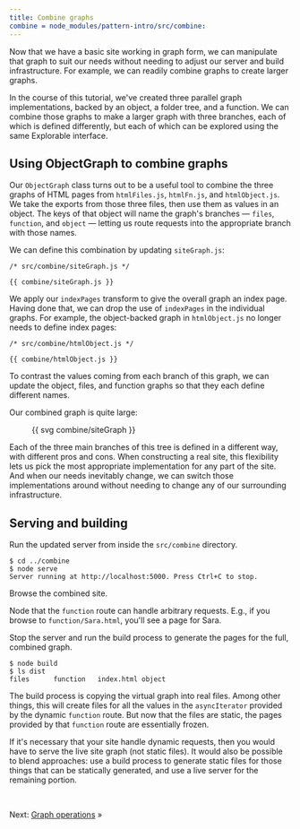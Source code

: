 ```yaml
---
title: Combine graphs
combine = node_modules/pattern-intro/src/combine:
---
```


Now that we have a basic site working in graph form, we can manipulate that graph to suit our needs without needing to adjust our server and build infrastructure. For example, we can readily combine graphs to create larger graphs.

In the course of this tutorial, we've created three parallel graph implementations, backed by an object, a folder tree, and a function. We can combine those graphs to make a larger graph with three branches, each of which is defined differently, but each of which can be explored using the same Explorable interface.

## Using ObjectGraph to combine graphs

Our `ObjectGraph` class turns out to be a useful tool to combine the three graphs of HTML pages from `htmlFiles.js`, `htmlFn.js`, and `htmlObject.js`. We take the exports from those three files, then use them as values in an object. The keys of that object will name the graph's branches — `files`, `function`, and `object` — letting us route requests into the appropriate branch with those names.

We can define this combination by updating `siteGraph.js`:

```{{'js'}}
/* src/combine/siteGraph.js */

{{ combine/siteGraph.js }}
```

We apply our `indexPages` transform to give the overall graph an index page. Having done that, we can drop the use of `indexPages` in the individual graphs. For example, the object-backed graph in `htmlObject.js` no longer needs to define index pages:

```{{'js'}}
/* src/combine/htmlObject.js */

{{ combine/htmlObject.js }}
```

To contrast the values coming from each branch of this graph, we can update the object, files, and function graphs so that they each define different names.

Our combined graph is quite large:

<figure>
{{ svg combine/siteGraph }}
</figure>

Each of the three main branches of this tree is defined in a different way, with different pros and cons. When constructing a real site, this flexibility lets us pick the most appropriate implementation for any part of the site. And when our needs inevitably change, we can switch those implementations around without needing to change any of our surrounding infrastructure.

## Serving and building

<span class="tutorialStep"></span> Run the updated server from inside the `src/combine` directory.

```console
$ cd ../combine
$ node serve
Server running at http://localhost:5000. Press Ctrl+C to stop.
```

<span class="tutorialStep"></span> Browse the combined site.

Node that the `function` route can handle arbitrary requests. E.g., if you browse to `function/Sara.html`, you'll see a page for Sara.

<span class="tutorialStep"></span> Stop the server and run the build process to generate the pages for the full, combined graph.

```console
$ node build
$ ls dist
files      function   index.html object
```

The build process is copying the virtual graph into real files. Among other things, this will create files for all the values in the `asyncIterator` provided by the dynamic `function` route. But now that the files are static, the pages provided by that `function` route are essentially frozen.

If it's necessary that your site handle dynamic requests, then you would have to serve the live site graph (not static files). It would also be possible to blend approaches: use a build process to generate static files for those things that can be statically generated, and use a live server for the remaining portion.

&nbsp;

Next: [Graph operations](operations.html) »
